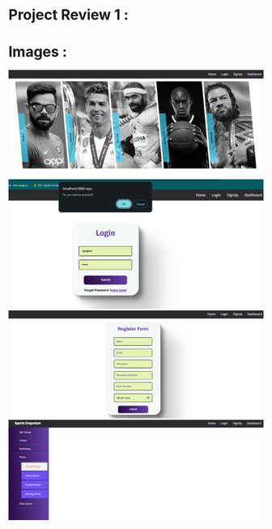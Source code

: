 # Project Review 1 :
# Images :
<img src="https://github.com/SanjeevKx/React_IRC/blob/main/Book/Screenshot%202023-12-13%20151106.png"/>
<img src="https://github.com/SanjeevKx/React_IRC/blob/main/Book/Screenshot%202023-12-13%20151138.png"/>
<img src="https://github.com/SanjeevKx/React_IRC/blob/main/Book/Screenshot%202023-12-13%20151323.png"/>
<img src="https://github.com/SanjeevKx/React_IRC/blob/main/Book/Screenshot%202023-12-13%20151350.png"/>
